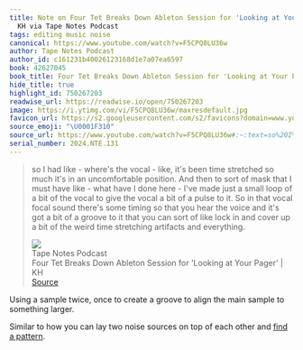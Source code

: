 ```yaml
---
title: Note on Four Tet Breaks Down Ableton Session for 'Looking at Your Pager' |
  KH via Tape Notes Podcast
tags: editing music noise
canonical: https://www.youtube.com/watch?v=F5CPQ8LU36w
author: Tape Notes Podcast
author_id: c161231b40026123168d1e7a07ea6597
book: 42627045
book_title: Four Tet Breaks Down Ableton Session for 'Looking at Your Pager' | KH
hide_title: true
highlight_id: 750267203
readwise_url: https://readwise.io/open/750267203
image: https://i.ytimg.com/vi/F5CPQ8LU36w/maxresdefault.jpg
favicon_url: https://s2.googleusercontent.com/s2/favicons?domain=www.youtube.com
source_emoji: "\U0001F310"
source_url: https://www.youtube.com/watch?v=F5CPQ8LU36w#:~:text=so%20I%20had,artifacts%20and%20everything.
serial_number: 2024.NTE.131
---
```

> so I had like - where's the vocal - like, it's been time stretched so much it's in an uncomfortable position. And then to sort of mask that I must have like - what have I done here - I've made just a small loop of a bit of the vocal to give the vocal a bit of a pulse to it. So in that vocal focal sound there's some timing so that you hear the voice and it's got a bit of a groove to it that you can sort of like lock in and cover up a bit of the weird time stretching artifacts and everything.
> <div class="quoteback-footer"><div class="quoteback-avatar"><img class="mini-favicon" src="https://s2.googleusercontent.com/s2/favicons?domain=www.youtube.com"></div><div class="quoteback-metadata"><div class="metadata-inner"><span style="display:none">FROM:</span><div aria-label="Tape Notes Podcast" class="quoteback-author"> Tape Notes Podcast</div><div aria-label="Four Tet Breaks Down Ableton Session for 'Looking at Your Pager' | KH" class="quoteback-title"> Four Tet Breaks Down Ableton Session for 'Looking at Your Pager' | KH</div></div></div><div class="quoteback-backlink"><a target="_blank" aria-label="go to the full text of this quotation" rel="noopener" href="https://www.youtube.com/watch?v=F5CPQ8LU36w#:~:text=so%20I%20had,artifacts%20and%20everything." class="quoteback-arrow"> Source</a></div></div>

Using a sample twice, once to create a groove to align the main sample to something larger.

Similar to how you can lay two noise sources on top of each other and [find a pattern](https://www.joshbeckman.org/notes/432295650).